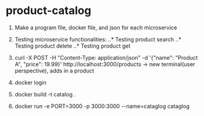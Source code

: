 # product-catalog
1. Make a program file, docker file, and json for each microservice
2. Testing microservice functionalities:
..* Testing product search
..* Testing product delete
..* Testing product get 

3. curl -X POST -H "Content-Type: application/json" -d '{"name": "Product A", "price": 19.99}' http://localhost:3000/products -> new terminal(user perspective), adds in a product 
4. docker login
5. docker build -t catalog . 
6. docker run -e PORT=3000 -p 3000:3000 --name=cataglog cataglog  
